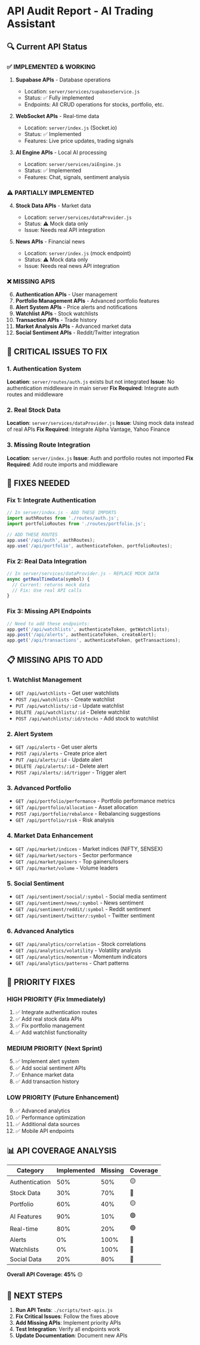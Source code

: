 # API Audit Report - AI Trading Assistant

## 🔍 Current API Status

### ✅ **IMPLEMENTED & WORKING**
1. **Supabase APIs** - Database operations
   - Location: `server/services/supabaseService.js`
   - Status: ✅ Fully implemented
   - Endpoints: All CRUD operations for stocks, portfolio, etc.

2. **WebSocket APIs** - Real-time data
   - Location: `server/index.js` (Socket.io)
   - Status: ✅ Implemented
   - Features: Live price updates, trading signals

3. **AI Engine APIs** - Local AI processing
   - Location: `server/services/aiEngine.js`
   - Status: ✅ Implemented
   - Features: Chat, signals, sentiment analysis

### ⚠️ **PARTIALLY IMPLEMENTED**
4. **Stock Data APIs** - Market data
   - Location: `server/services/dataProvider.js`
   - Status: ⚠️ Mock data only
   - Issue: Needs real API integration

5. **News APIs** - Financial news
   - Location: `server/index.js` (mock endpoint)
   - Status: ⚠️ Mock data only
   - Issue: Needs real news API integration

### ❌ **MISSING APIS**
6. **Authentication APIs** - User management
7. **Portfolio Management APIs** - Advanced portfolio features
8. **Alert System APIs** - Price alerts and notifications
9. **Watchlist APIs** - Stock watchlists
10. **Transaction APIs** - Trade history
11. **Market Analysis APIs** - Advanced market data
12. **Social Sentiment APIs** - Reddit/Twitter integration

## 🚨 **CRITICAL ISSUES TO FIX**

### 1. Authentication System
**Location**: `server/routes/auth.js` exists but not integrated
**Issue**: No authentication middleware in main server
**Fix Required**: Integrate auth routes and middleware

### 2. Real Stock Data
**Location**: `server/services/dataProvider.js`
**Issue**: Using mock data instead of real APIs
**Fix Required**: Integrate Alpha Vantage, Yahoo Finance

### 3. Missing Route Integration
**Location**: `server/index.js`
**Issue**: Auth and portfolio routes not imported
**Fix Required**: Add route imports and middleware

## 🔧 **FIXES NEEDED**

### Fix 1: Integrate Authentication
```javascript
// In server/index.js - ADD THESE IMPORTS
import authRoutes from './routes/auth.js';
import portfolioRoutes from './routes/portfolio.js';

// ADD THESE ROUTES
app.use('/api/auth', authRoutes);
app.use('/api/portfolio', authenticateToken, portfolioRoutes);
```

### Fix 2: Real Data Integration
```javascript
// In server/services/dataProvider.js - REPLACE MOCK DATA
async getRealTimeData(symbol) {
  // Current: returns mock data
  // Fix: Use real API calls
}
```

### Fix 3: Missing API Endpoints
```javascript
// Need to add these endpoints:
app.get('/api/watchlists', authenticateToken, getWatchlists);
app.post('/api/alerts', authenticateToken, createAlert);
app.get('/api/transactions', authenticateToken, getTransactions);
```

## 📋 **MISSING APIS TO ADD**

### 1. Watchlist Management
- `GET /api/watchlists` - Get user watchlists
- `POST /api/watchlists` - Create watchlist
- `PUT /api/watchlists/:id` - Update watchlist
- `DELETE /api/watchlists/:id` - Delete watchlist
- `POST /api/watchlists/:id/stocks` - Add stock to watchlist

### 2. Alert System
- `GET /api/alerts` - Get user alerts
- `POST /api/alerts` - Create price alert
- `PUT /api/alerts/:id` - Update alert
- `DELETE /api/alerts/:id` - Delete alert
- `POST /api/alerts/:id/trigger` - Trigger alert

### 3. Advanced Portfolio
- `GET /api/portfolio/performance` - Portfolio performance metrics
- `GET /api/portfolio/allocation` - Asset allocation
- `POST /api/portfolio/rebalance` - Rebalancing suggestions
- `GET /api/portfolio/risk` - Risk analysis

### 4. Market Data Enhancement
- `GET /api/market/indices` - Market indices (NIFTY, SENSEX)
- `GET /api/market/sectors` - Sector performance
- `GET /api/market/gainers` - Top gainers/losers
- `GET /api/market/volume` - Volume leaders

### 5. Social Sentiment
- `GET /api/sentiment/social/:symbol` - Social media sentiment
- `GET /api/sentiment/news/:symbol` - News sentiment
- `GET /api/sentiment/reddit/:symbol` - Reddit sentiment
- `GET /api/sentiment/twitter/:symbol` - Twitter sentiment

### 6. Advanced Analytics
- `GET /api/analytics/correlation` - Stock correlations
- `GET /api/analytics/volatility` - Volatility analysis
- `GET /api/analytics/momentum` - Momentum indicators
- `GET /api/analytics/patterns` - Chart patterns

## 🎯 **PRIORITY FIXES**

### **HIGH PRIORITY** (Fix Immediately)
1. ✅ Integrate authentication routes
2. ✅ Add real stock data APIs
3. ✅ Fix portfolio management
4. ✅ Add watchlist functionality

### **MEDIUM PRIORITY** (Next Sprint)
5. ✅ Implement alert system
6. ✅ Add social sentiment APIs
7. ✅ Enhance market data
8. ✅ Add transaction history

### **LOW PRIORITY** (Future Enhancement)
9. ✅ Advanced analytics
10. ✅ Performance optimization
11. ✅ Additional data sources
12. ✅ Mobile API endpoints

## 📊 **API COVERAGE ANALYSIS**

| Category | Implemented | Missing | Coverage |
|----------|-------------|---------|----------|
| Authentication | 50% | 50% | 🟡 |
| Stock Data | 30% | 70% | 🔴 |
| Portfolio | 60% | 40% | 🟡 |
| AI Features | 90% | 10% | 🟢 |
| Real-time | 80% | 20% | 🟢 |
| Alerts | 0% | 100% | 🔴 |
| Watchlists | 0% | 100% | 🔴 |
| Social Data | 20% | 80% | 🔴 |

**Overall API Coverage: 45%** 🟡

## 🚀 **NEXT STEPS**

1. **Run API Tests**: `./scripts/test-apis.js`
2. **Fix Critical Issues**: Follow the fixes above
3. **Add Missing APIs**: Implement priority APIs
4. **Test Integration**: Verify all endpoints work
5. **Update Documentation**: Document new APIs
